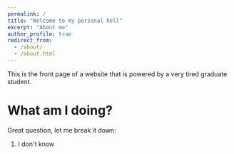 ```yaml
---
permalink: /
title: "Welcome to my personal hell"
excerpt: "About me"
author_profile: true
redirect_from: 
  - /about/
  - /about.html
---
```


This is the front page of a website that is powered by a very tired graduate student.

What am I doing?
======
Great question, let me break it down:


1. I don't know
